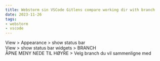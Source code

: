```yaml
---
title: Webstorm sin VSCode Gitlens compare working dir with branch
date: 2023-11-26
tags:
- webstorm
- vscode
---
```


View > Appearance > show status bar  
View > show status bar widgets > BRANCH  
ÅPNE MENY NEDE TIL HØYRE > Velg branch du vil sammenligne med

